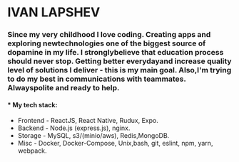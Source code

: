 # IVAN LAPSHEV
### Since my very childhood I love coding. Creating apps and exploring newtechnologies one of the biggest source of dopamine in my life. I stronglybelieve that education process should never stop. Getting better everydayand increase quality level of solutions I deliver - this is my main goal. Also,I'm trying to do my best in communications with teammates. Alwayspolite and ready to help.
#### * My tech stack:
 * Frontend - ReactJS, React Native, Rudux, Expo.
 * Backend - Node.js (express.js), nginx.
 * Storage - MySQL, s3/(minio/aws), Redis,MongoDB.
 * Misc - Docker, Docker-Compose, Unix,bash, git, eslint, npm, yarn, webpack.